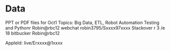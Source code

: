 # Data
PPT or PDF files for Oct1 
Topics: Big Data, ETL, Robot Automation Testing and Pythonr Robin@rbc12
webchat robin3795/Sxxxx97xxxx
Stackover   r   3  /e    18
bitbucker Robin@rbc12

AppleId: live/Erxxxx@1xxxx
